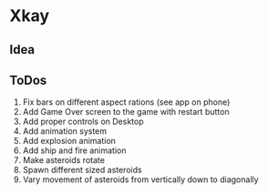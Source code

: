 
# Xkay

## Idea

## ToDos

1. Fix bars on different aspect rations (see app on phone)
1. Add Game Over screen to the game with restart button
1. Add proper controls on Desktop
1. Add animation system
1. Add explosion animation
1. Add ship and fire animation
1. Make asteroids rotate
1. Spawn different sized asteroids
1. Vary movement of asteroids from vertically down to diagonally
